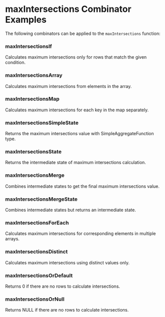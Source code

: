 # maxIntersections Combinator Examples

The following combinators can be applied to the `maxIntersections` function:

### maxIntersectionsIf
Calculates maximum intersections only for rows that match the given condition.

### maxIntersectionsArray
Calculates maximum intersections from elements in the array.

### maxIntersectionsMap
Calculates maximum intersections for each key in the map separately.

### maxIntersectionsSimpleState
Returns the maximum intersections value with SimpleAggregateFunction type.

### maxIntersectionsState
Returns the intermediate state of maximum intersections calculation.

### maxIntersectionsMerge
Combines intermediate states to get the final maximum intersections value.

### maxIntersectionsMergeState
Combines intermediate states but returns an intermediate state.

### maxIntersectionsForEach
Calculates maximum intersections for corresponding elements in multiple arrays.

### maxIntersectionsDistinct
Calculates maximum intersections using distinct values only.

### maxIntersectionsOrDefault
Returns 0 if there are no rows to calculate intersections.

### maxIntersectionsOrNull
Returns NULL if there are no rows to calculate intersections. 